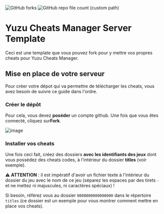 ![GitHub forks](https://img.shields.io/github/forks/Luckyluka17/YCM-Server-template)
![GitHub repo file count (custom path)](https://img.shields.io/github/directory-file-count/Luckyluka17/ycm-server-template/titles?label=cheats%20count)

# Yuzu Cheats Manager Server Template
Ceci est une template que vous pouvez fork pour y mettre vos propres cheats pour Yuzu Cheats Manager.

## Mise en place de votre serveur
Pour créer votre dépot qui va permettre de télécharger les cheats, vous avez besoin de suivre ce guide dans l'ordre.
### Créer le dépôt
Pour cela, vous devez **poséder** un compte github. Une fois que vous êtes connecté, cliquez sur**Fork**.

![image](https://user-images.githubusercontent.com/63603989/204081819-6c8d8273-8dac-4e38-a82b-da254b813c47.png)

### Installer vos cheats
Une fois ceci fait, créez des dossiers **avec les identifiants des jeux** dont vous possédez des cheats codes, à l'intérieur du dossier **titles** (voir exemple).

⚠️ **ATTENTION** : il est impératif d'avoir un fichier texte à l'intérieur du dossier du jeu avec le nom de ce jeu (séparez les espaces par des tirets `-` et ne mettez ni majuscules, ni caractères spéciaux) !

Si besoin, référez vous au dossier `0000000000000000` dans le répertoire `titles` (ce dossier est un exemple pour vous montrer comment mettre en place vos cheats).
